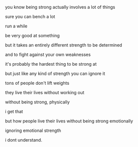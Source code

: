 you know being strong actually involves a lot of things  

sure you can bench a lot  

run a while  

be very good at something  

but it takes an entirely different strength to be determined  

and to fight against your own weaknesses  

it's probably the hardest thing to be strong at  

but just like any kind of strength you can ignore it  

tons of people don't lift weights  

they live their lives without working out  

without being strong, physically  

i get that  

but how people live their lives without being strong emotionally  

ignoring emotional strength  

i dont understand.